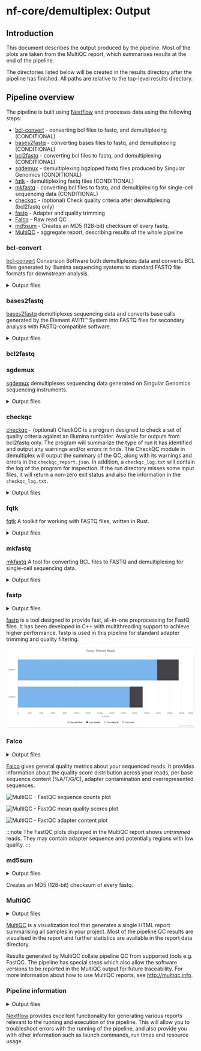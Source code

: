 # nf-core/demultiplex: Output

## Introduction

This document describes the output produced by the pipeline. Most of the plots are taken from the MultiQC report, which summarises results at the end of the pipeline.

The directories listed below will be created in the results directory after the pipeline has finished. All paths are relative to the top-level results directory.

## Pipeline overview

The pipeline is built using [Nextflow](https://www.nextflow.io/) and processes data using the following steps:

- [bcl-convert](#bcl-convert) - converting bcl files to fastq, and demultiplexing (CONDITIONAL)
- [bases2fastq](#bases2fastq) - converting bases files to fastq, and demultiplexing (CONDITIONAL)
- [bcl2fastq](#bcl2fastq) - converting bcl files to fastq, and demultiplexing (CONDITIONAL)
- [sgdemux](#sgdemux) - demultiplexing bgzipped fastq files produced by Singular Genomics (CONDITIONAL)
- [fqtk](#fqtk) - demultiplexing fastq files (CONDITIONAL)
- [mkfastq](#mkfastq) - converting bcl files to fastq, and demultiplexing for single-cell sequencing data (CONDITIONAL)
- [checkqc](#checkqc) - (optional) Check quality criteria after demultiplexing (bcl2fastq only)
- [fastp](#fastp) - Adapter and quality trimming
- [Falco](#falco) - Raw read QC
- [md5sum](#md5sum) - Creates an MD5 (128-bit) checksum of every fastq.
- [MultiQC](#multiqc) - aggregate report, describing results of the whole pipeline

### bcl-convert

[bcl-convert](https://support.illumina.com/sequencing/sequencing_software/bcl-convert.html) Conversion Software both demultiplexes data and converts BCL files generated by Illumina sequencing systems to standard FASTQ file formats for downstream analysis.

<details markdown="1">
<summary>Output files</summary>

- `samplename/sample.fastq.gz`
  - Untrimmed raw fastq files

</details>

### bases2fastq

[bases2fastq](https://go.elementbiosciences.com/bases2fastq-download) demultiplexes sequencing data and converts base calls generated by the Element AVITI™ System into FASTQ files for secondary analysis with FASTQ-compatible software.

<details markdown="1">
<summary>Output files</summary>

| File                      | Directory        | Description                                                                      |
| :------------------------ | :--------------- | :------------------------------------------------------------------------------- |
| `bases2fastq.log`         | info             | Log file that records software events                                            |
| HTML QC report            | Root             | Interactive report on run performance and quality                                |
| FASTQ                     | Samples/{sample} | The primary output of Bases2Fastq                                                |
| `Metrics.csv`             | Root             | Statistics for each lane: mismatch rates, percent assigned, and per-sample yield |
| `RunManifest.csv`         | Root             | The AOS- or user-created run manifest                                            |
| `RunManifestErrors.json`  | info             | A record of errors in the run manifest                                           |
| `RunParameters.json`      | Root             | A copy of the original run parameters file                                       |
| `RunStats.json`           | Root             | Information on run performance                                                   |
| Sample statistics         | Samples/{sample} | Information on the performance of each sample in the run                         |
| `UnassignedSequences.csv` | Root             | The most frequent unassigned index sequences with approximate counts\*           |

</details>

### bcl2fastq

<!-- TODO -->

### sgdemux

[sgdemux](https://github.com/Singular-Genomics/singular-demux) demultiplexes sequencing data generated on Singular Genomics sequencing instruments.

<details markdown="1">
<summary>Output files</summary>

| File                             | Directory                          | Description                                                                                 |
| :------------------------------- | :--------------------------------- | :------------------------------------------------------------------------------------------ |
| Execution logs                   | <OUTDIR>/pipeline_info             | Log files for the nextflow workflow                                                         |
| `software_versions.yml`          | <OUTDIR>/pipeline_info             | Log file with software versions                                                             |
| FASTQ                            | <OUTDIR>/<id>                      | Demultiplexed fastq.gz files                                                                |
| `metrics.csv`                    | <OUTDIR>/<id>                      | Summary stats across run: control_reads_omitted, failing_reads_omitted, and total_templates |
| `most_frequent_unmatched.tsv`    | <OUTDIR>/<id>                      | Counts for the most prevalent unmatched barcode: barcode, count                             |
| `per_project_metrics.tsv`        | <OUTDIR>/<id>                      | Summary metrics per project                                                                 |
| `per_sample_metrics.tsv`         | <OUTDIR>/<id>                      | Summary metrics per sample                                                                  |
| `sample_barcode_hop_metrics.tsv` | <OUTDIR>/<id>                      | Unexpected barcode combinations for dual indexed reads, else empty file                     |
| Fastqc summary stats             | <OUTDIR>/<id>/\*fastqc_data.txt    | Per base quality summary, for each demultiplexed fastq file                                 |
| Fastq summary html               | <OUTDIR>/<id>/\*fastqc_report.html | Interactive html link for fastqc summary stats                                              |
| Md5Sum                           | <OUTDIR>/<id>/\*.md5               | Md5Sums for each demultiplexed fastq file                                                   |

</details>

### checkqc

[checkqc](https://github.com/Molmed/checkQC/) - (optional) CheckQC is a program designed to check a set of quality criteria against an Illumina runfolder. Available for outputs from bcl2fastq only. The program will summarize the type of run it has identified and output any warnings and/or errors in finds. The CheckQC module in demultiplex will output the summary of the QC, along with its warnings and errors in the `checkqc_report.json`. In addition, a `checkqc_log.txt` will contain the log of the program for inspection. If the run directory misses some input files, it will return a non-zero exit status and also the information in the `checkqc_log.txt`.

<details markdown="1">
<summary>Output files</summary>

- `checkqc/checkqc_report.json`
  - QC report of bcl2fastq run

</details>

### fqtk

[fqtk](https://github.com/fulcrumgenomics/fqtk) A toolkit for working with FASTQ files, written in Rust.

<details markdown="1">
<summary>Output files</summary>

| File                       | Directory                          | Description                                                 |
| :------------------------- | :--------------------------------- | :---------------------------------------------------------- |
| Execution logs             | <OUTDIR>/pipeline_info             | Log files for the nextflow workflow                         |
| `software_versions.yml`    | <OUTDIR>/pipeline_info             | Log file with software versions                             |
| FASTQ                      | <OUTDIR>/<id>                      | Demultiplexed fastq.gz files                                |
| `demux-metrics.txt`        | <OUTDIR>/<id>                      | Summary stats across run                                    |
| `unmatched_<1/2>.fastq.gz` | <OUTDIR>/<id>                      | Unmatched R1 and R2 records                                 |
| Fastqc summary stats       | <OUTDIR>/<id>/\*fastqc_data.txt    | Per base quality summary, for each demultiplexed fastq file |
| Fastq summary html         | <OUTDIR>/<id>/\*fastqc_report.html | Interactive html link for fastqc summary stats              |
| Md5Sum                     | <OUTDIR>/<id>/\*.md5               | Md5Sums for each demultiplexed fastq file                   |

</details>

### mkfastq

[mkfastq](https://support.10xgenomics.com/single-cell-gene-expression/software/pipelines/latest/using/mkfastq) A tool for converting BCL files to FASTQ and demultiplexing for single-cell sequencing data.

<details markdown="1">
<summary>Output files</summary>

| File                 | Directory                          | Description                                                 |
| :------------------- | :--------------------------------- | :---------------------------------------------------------- |
| FASTQ                | <OUTDIR>/<id>                      | Demultiplexed fastq.gz files                                |
| `*.fastp.html`       | <OUTDIR>/<id>                      | HTML report for fastp                                       |
| `*.fastp.json`       | <OUTDIR>/<id>                      | JSON report for fastp                                       |
| `*_summary.txt`      | <OUTDIR>/<id>                      | Summary statistics for the sequencing run                   |
| Fastqc summary stats | <OUTDIR>/<id>/\*fastqc_data.txt    | Per base quality summary, for each demultiplexed FASTQ file |
| Fastqc summary html  | <OUTDIR>/<id>/\*fastqc_report.html | Interactive html link for fastqc summary stats              |
| Md5Sum               | <OUTDIR>/<id>/\*.md5               | Md5Sums for each demultiplexed FASTQ file                   |

</details>

### fastp

<details markdown="1">
<summary>Output files</summary>

- `<flowcell_id>/`
  - `*.fastp.html`: Trimming report in html format.
  - `*.fastp.json`: Trimming report in json format.
  - `*.fastp.log`: Trimming log file.

</details>

[fastp](https://github.com/OpenGene/fastp) is a tool designed to provide fast, all-in-one preprocessing for FastQ files. It has been developed in C++ with multithreading support to achieve higher performance. fastp is used in this pipeline for standard adapter trimming and quality filtering.

![MultiQC - fastp filtered reads plot](images/mqc_fastp_plot.png)

### Falco

<details markdown="1">
<summary>Output files</summary>

- `<flowcell_id>/`
  - `*_fastqc.html`: FastQC report containing quality metrics.
  - `*_fastqc.txt`: Txt containing the FastQC report, tab-delimited data file.
  - `*_summary.txt`: Txt containing the summary metrics.

> **NB:** The FastQC plots in this directory are generated relative to the raw, demultiplexed reads. They may contain adapter sequence and regions of low quality.

</details>

[Falco](https://github.com/smithlabcode/falco) gives general quality metrics about your sequenced reads. It provides information about the quality score distribution across your reads, per base sequence content (%A/T/G/C), adapter contamination and overrepresented sequences.

![MultiQC - FastQC sequence counts plot](images/mqc_fastqc_counts.png)

![MultiQC - FastQC mean quality scores plot](images/mqc_fastqc_quality.png)

![MultiQC - FastQC adapter content plot](images/mqc_fastqc_adapter.png)

:::note
The FastQC plots displayed in the MultiQC report shows _untrimmed_ reads. They may contain adapter sequence and potentially regions with low quality.
:::

### md5sum

<details markdown="1">
<summary>Output files</summary>

- `<flowcell_id>/`
  - `*.fastq.gz.md5`: MD5 checksum of fastq

</details>

Creates an MD5 (128-bit) checksum of every fastq.

### MultiQC

<details markdown="1">
<summary>Output files</summary>

- `multiqc/`
  - `multiqc_report.html`: a standalone HTML file that can be viewed in your web browser.
  - `multiqc_data/`: directory containing parsed statistics from the different tools used in the pipeline.
  - `multiqc_plots/`: directory containing static images from the report in various formats.

</details>

[MultiQC](http://multiqc.info) is a visualization tool that generates a single HTML report summarising all samples in your project. Most of the pipeline QC results are visualised in the report and further statistics are available in the report data directory.

Results generated by MultiQC collate pipeline QC from supported tools e.g. FastQC. The pipeline has special steps which also allow the software versions to be reported in the MultiQC output for future traceability. For more information about how to use MultiQC reports, see <http://multiqc.info>.

### Pipeline information

<details markdown="1">
<summary>Output files</summary>

- `pipeline_info/`
  - Reports generated by Nextflow: `execution_report.html`, `execution_timeline.html`, `execution_trace.txt` and `pipeline_dag.dot`/`pipeline_dag.svg`.
  - Reports generated by the pipeline: `pipeline_report.html`, `pipeline_report.txt` and `software_versions.yml`. The `pipeline_report*` files will only be present if the `--email` / `--email_on_fail` parameter's are used when running the pipeline.
  - Reformatted samplesheet files used as input to the pipeline: `samplesheet.valid.csv`.
  - Parameters used by the pipeline run: `params.json`.

</details>

[Nextflow](https://www.nextflow.io/docs/latest/tracing.html) provides excellent functionality for generating various reports relevant to the running and execution of the pipeline. This will allow you to troubleshoot errors with the running of the pipeline, and also provide you with other information such as launch commands, run times and resource usage.
